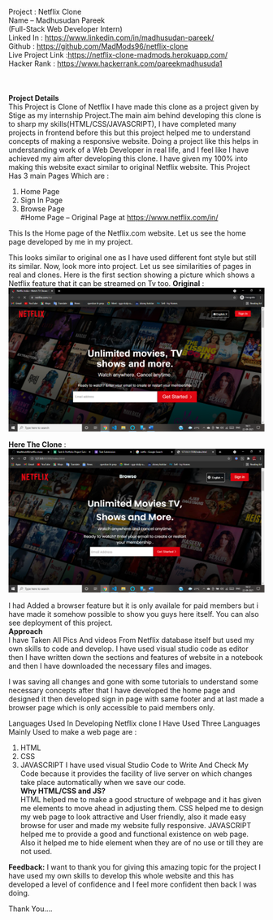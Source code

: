Project : Netflix Clone<br>
Name – Madhusudan Pareek<br>
(Full-Stack Web Developer Intern)<br>
Linked In : https://www.linkedin.com/in/madhusudan-pareek/<br>
Github : https://github.com/MadMods96/netflix-clone<br>
Live Project Link :https://netflix-clone-madmods.herokuapp.com/ <br>
Hacker Rank : https://www.hackerrank.com/pareekmadhusuda1<br><br><br><br>
**Project Details**<br>
This Project is Clone of Netflix I have made this clone as a project given by Stige as my internship Project.The main aim behind developing this clone is to sharp my skills(HTML/CSS/JAVASCRIPT), I have completed many projects in frontend before this but this project helped me to understand concepts of making a responsive website.
Doing a project like this helps in understanding work of a Web Developer in real life, and I feel like I have achieved my aim after developing this clone. I have given my 100% into making this website exact similar to original Netflix website.
This Project Has 3 main Pages Which are :
1.	Home Page
2.	Sign In Page
3.	Browse Page  
#Home Page – Original Page at https://www.netflix.com/in/
 
This Is the Home page of the Netflix.com website. Let us see the home page developed by me in my project.
 
This looks similar to original one as I have used different font style but still its similar.
Now, look more into project. Let us see similarities of pages in real and clones. Here is the first section showing a picture which shows a Netflix feature that it can be streamed on Tv too.
**Original** :
 ![](screenshots/Screenshot%20(42).png)

**Here The Clone** : <br>
![](screenshots/Screenshot%20(49).png)


I had Added a browser feature but it is only availale for paid members but i have made it somehow possible to show you guys here itself.
You can also see deployment of this project.<br>
**Approach**<br>
I have Taken All Pics And videos From Netflix database itself but used my own skills to code and develop. I have used visual studio code as editor then I have written down the sections and features of website in a notebook and then I have downloaded the necessary files and images.

I was saving all changes and gone with some tutorials to understand some necessary concepts after that I have developed the home page and designed it then developed sign in page with same footer and at last made a browser page which is only accessible to paid members only.

Languages Used
In Developing Netflix clone I Have Used Three Languages Mainly Used to make a web page are :
1.	HTML
2.	CSS
3.	JAVASCRIPT
I have used visual Studio Code to Write And Check My Code because it provides the facility of live server on which changes take place automatically when we save our code.
<br>**Why HTML/CSS and JS?**<br>
HTML helped me to make a good structure of webpage and it has given me elements to move ahead in adjusting them.
CSS helped me to design my web page to look attractive and User friendly, also it made easy browse for user and made my website fully responsive.
JAVASCRIPT helped me to provide a good and functional existence on web page. Also it helped me to hide element when they are of no use or till they are not used.

**Feedback:**
I want to thank you for giving this amazing topic for the project I have used my own skills to develop this whole website and this has developed a level of confidence and I feel more confident then back I was doing.

Thank You….


